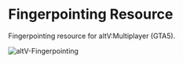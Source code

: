 # Fingerpointing Resource

Fingerpointing resource for altV:Multiplayer (GTA5).

![altV-Fingerpointing](https://github.com/tastydev/fingerpointing-altv/pointing/fingerpointing.jpg)
